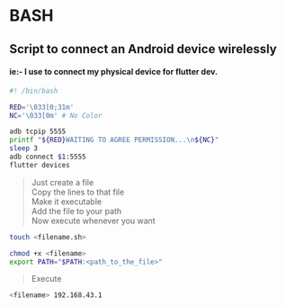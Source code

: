 # BASH
## Script to connect an Android device wirelessly
#### ie:- I use to connect my physical device for flutter dev.
```sh
#! /bin/bash

RED='\033[0;31m'
NC='\033[0m' # No Color

adb tcpip 5555
printf "${RED}WAITING TO AGREE PERMISSION...\n${NC}"
sleep 3
adb connect $1:5555
flutter devices

```
> Just create a file<br>
> Copy the lines to that file<br>
> Make it executable<br>
> Add the file to your path<br>
> Now execute whenever you want<br>


```sh
touch <filename.sh>
```
```sh
chmod +x <filename>
export PATH="$PATH:<path_to_the_file>"
```
> Execute
``` sh
<filename> 192.168.43.1
```
